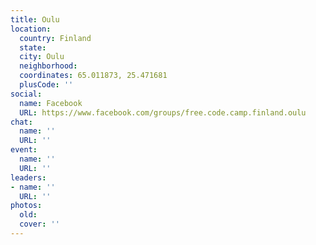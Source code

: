 ```yaml
---
title: Oulu
location:
  country: Finland
  state: 
  city: Oulu
  neighborhood: 
  coordinates: 65.011873, 25.471681
  plusCode: ''
social:
  name: Facebook
  URL: https://www.facebook.com/groups/free.code.camp.finland.oulu
chat:
  name: ''
  URL: ''
event:
  name: ''
  URL: ''
leaders:
- name: ''
  URL: ''
photos:
  old: 
  cover: ''
---
```

